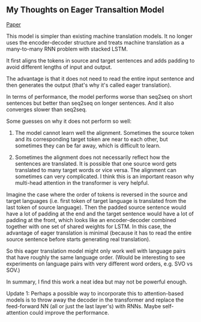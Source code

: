 ## My Thoughts on Eager Transaltion Model

[Paper](https://arxiv.org/pdf/1810.13409.pdf)

This model is simpler than existing machine translation models. It no longer uses the encoder-decoder structure and treats machine translation as a many-to-many RNN problem with stacked LSTM. 

It first aligns the tokens in source and target sentences and adds padding to avoid different lengths of input and output. 

The advantage is that it does not need to read the entire input sentence and then generates the output (that's why it's called eager translation).

In terms of performance, the model performs worse than seq2seq on short sentences but better than seq2seq on longer sentences. And it also converges slower than seq2seq. 

Some guesses on why it does not perform so well:
1) The model cannot learn well the alignment. Sometimes the source token and its corresponding target token are near to each other, but sometimes they can be far away, which is difficult to learn.

2) Sometimes the alignment does not necessarily reflect how the sentences are translated. It is possible that one source word gets translated to many target words or vice versa. The alignment can sometimes can very complicated. I think this is an important reason why multi-head attention in the transformer is very helpful. 

Imagine the case where the order of tokens is reversed in the source and target languages (i.e. first token of target language is translated from the last token of source language). Then the padded source sentence would have a lot of padding at the end and the target sentence would have a lot of padding at the front, which looks like an encoder-decoder combined together with one set of shared weights for LSTM. In this case, the advantage of eager translation is minimal (because it has to read the entire source sentence before starts generating real translation). 

So this eager translation model might only work well with language pairs that have roughly the same language order. (Would be interesting to see experiments on language pairs with very different word orders, e.g. SVO vs SOV.)

In summary, I find this work a neat idea but may not be powerful enough.

Update 1: Perhaps a possible way to incorporate this to attention-based models is to throw away the decoder in the transformer and replace the feed-forward NN (all or just the last layer's) with RNNs. Maybe self-attention could improve the performance.